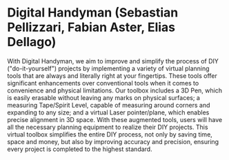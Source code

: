 # Digital Handyman (Sebastian Pellizzari, Fabian Aster, Elias Dellago)

With Digital Handyman, we aim to improve and simplify the process of DIY ("do-it-yourself") projects by implementing a variety of virtual planning tools that are always and literally right at your fingertips. These tools offer significant enhancements over conventional tools when it comes to convenience and physical limitations. Our toolbox includes a 3D Pen, which is easily erasable without leaving any marks on physical surfaces; a measuring Tape/Spirit Level, capable of measuring around corners and expanding to any size; and a virtual Laser pointer/plane, which enables precise alignment in 3D space. With these augmented tools, users will have all the necessary planning equipment to realize their DIY projects. This virtual toolbox simplifies the entire DIY process, not only by saving time, space and money, but also by improving accuracy and precision, ensuring every project is completed to the highest standard.
